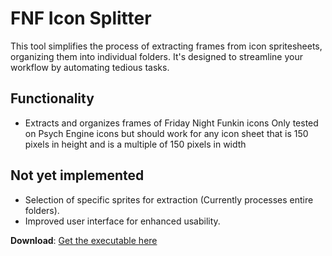 # FNF Icon Splitter
This tool simplifies the process of extracting frames from icon spritesheets, organizing them into individual folders. 
It's designed to streamline your workflow by automating tedious tasks.

## Functionality
* Extracts and organizes frames of Friday Night Funkin icons 
Only tested on Psych Engine icons but should work for any icon sheet that is 150 pixels in height and is a multiple of 150 pixels in width

## Not yet implemented
* Selection of specific sprites for extraction (Currently processes entire folders).
* Improved user interface for enhanced usability.

**Download**: [Get the executable here]()
